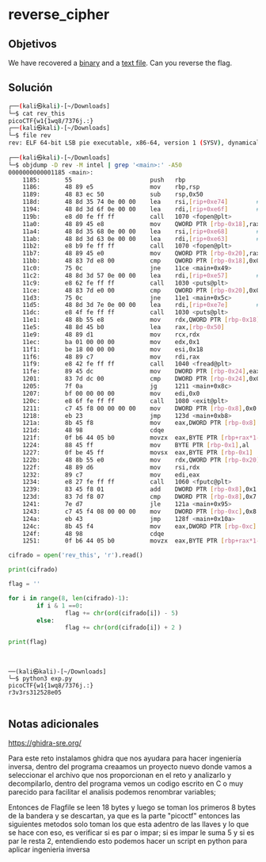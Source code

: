 # reverse_cipher

## Objetivos
We have recovered a [binary](https://jupiter.challenges.picoctf.org/static/48babf8f8c4c6b8baf336680ea5b9ddf/rev) and a [text file](https://jupiter.challenges.picoctf.org/static/48babf8f8c4c6b8baf336680ea5b9ddf/rev_this). Can you reverse the flag.


## Solución 
```bash
┌──(kali㉿kali)-[~/Downloads]
└─$ cat rev_this         
picoCTF{w1{1wq8/7376j.:}                                                                                                               
┌──(kali㉿kali)-[~/Downloads]
└─$ file rev      
rev: ELF 64-bit LSB pie executable, x86-64, version 1 (SYSV), dynamically linked, interpreter /lib64/ld-linux-x86-64.so.2, for GNU/Linux 3.2.0, BuildID[sha1]=523d51973c11197605c76f84d4afb0fe9e59338c, not stripped
                                                                                                               
┌──(kali㉿kali)-[~/Downloads]
└─$ objdump -D rev -M intel | grep '<main>:' -A50                                               
0000000000001185 <main>:
    1185:       55                      push   rbp
    1186:       48 89 e5                mov    rbp,rsp
    1189:       48 83 ec 50             sub    rsp,0x50
    118d:       48 8d 35 74 0e 00 00    lea    rsi,[rip+0xe74]        # 2008 <_IO_stdin_used+0x8>
    1194:       48 8d 3d 6f 0e 00 00    lea    rdi,[rip+0xe6f]        # 200a <_IO_stdin_used+0xa>
    119b:       e8 d0 fe ff ff          call   1070 <fopen@plt>
    11a0:       48 89 45 e8             mov    QWORD PTR [rbp-0x18],rax
    11a4:       48 8d 35 68 0e 00 00    lea    rsi,[rip+0xe68]        # 2013 <_IO_stdin_used+0x13>
    11ab:       48 8d 3d 63 0e 00 00    lea    rdi,[rip+0xe63]        # 2015 <_IO_stdin_used+0x15>
    11b2:       e8 b9 fe ff ff          call   1070 <fopen@plt>
    11b7:       48 89 45 e0             mov    QWORD PTR [rbp-0x20],rax
    11bb:       48 83 7d e8 00          cmp    QWORD PTR [rbp-0x18],0x0
    11c0:       75 0c                   jne    11ce <main+0x49>
    11c2:       48 8d 3d 57 0e 00 00    lea    rdi,[rip+0xe57]        # 2020 <_IO_stdin_used+0x20>
    11c9:       e8 62 fe ff ff          call   1030 <puts@plt>
    11ce:       48 83 7d e0 00          cmp    QWORD PTR [rbp-0x20],0x0
    11d3:       75 0c                   jne    11e1 <main+0x5c>
    11d5:       48 8d 3d 7e 0e 00 00    lea    rdi,[rip+0xe7e]        # 205a <_IO_stdin_used+0x5a>
    11dc:       e8 4f fe ff ff          call   1030 <puts@plt>
    11e1:       48 8b 55 e8             mov    rdx,QWORD PTR [rbp-0x18]
    11e5:       48 8d 45 b0             lea    rax,[rbp-0x50]
    11e9:       48 89 d1                mov    rcx,rdx
    11ec:       ba 01 00 00 00          mov    edx,0x1
    11f1:       be 18 00 00 00          mov    esi,0x18
    11f6:       48 89 c7                mov    rdi,rax
    11f9:       e8 42 fe ff ff          call   1040 <fread@plt>
    11fe:       89 45 dc                mov    DWORD PTR [rbp-0x24],eax
    1201:       83 7d dc 00             cmp    DWORD PTR [rbp-0x24],0x0
    1205:       7f 0a                   jg     1211 <main+0x8c>
    1207:       bf 00 00 00 00          mov    edi,0x0
    120c:       e8 6f fe ff ff          call   1080 <exit@plt>
    1211:       c7 45 f8 00 00 00 00    mov    DWORD PTR [rbp-0x8],0x0
    1218:       eb 23                   jmp    123d <main+0xb8>
    121a:       8b 45 f8                mov    eax,DWORD PTR [rbp-0x8]
    121d:       48 98                   cdqe
    121f:       0f b6 44 05 b0          movzx  eax,BYTE PTR [rbp+rax*1-0x50]
    1224:       88 45 ff                mov    BYTE PTR [rbp-0x1],al
    1227:       0f be 45 ff             movsx  eax,BYTE PTR [rbp-0x1]
    122b:       48 8b 55 e0             mov    rdx,QWORD PTR [rbp-0x20]
    122f:       48 89 d6                mov    rsi,rdx
    1232:       89 c7                   mov    edi,eax
    1234:       e8 27 fe ff ff          call   1060 <fputc@plt>
    1239:       83 45 f8 01             add    DWORD PTR [rbp-0x8],0x1
    123d:       83 7d f8 07             cmp    DWORD PTR [rbp-0x8],0x7
    1241:       7e d7                   jle    121a <main+0x95>
    1243:       c7 45 f4 08 00 00 00    mov    DWORD PTR [rbp-0xc],0x8
    124a:       eb 43                   jmp    128f <main+0x10a>
    124c:       8b 45 f4                mov    eax,DWORD PTR [rbp-0xc]
    124f:       48 98                   cdqe
    1251:       0f b6 44 05 b0          movzx  eax,BYTE PTR [rbp+rax*1-0x50]


```

```python 
cifrado = open('rev_this', 'r').read()

print(cifrado)

flag = ''

for i in range(8, len(cifrado)-1):
        if i & 1 ==0:
                flag += chr(ord(cifrado[i]) - 5)
        else:
                flag += chr(ord(cifrado[i]) + 2 )

print(flag)




```


``` shell
──(kali㉿kali)-[~/Downloads]
└─$ python3 exp.py
picoCTF{w1{1wq8/7376j.:}
r3v3rs312528e05
                   
```
## Notas adicionales 
https://ghidra-sre.org/

Para este reto instalamos ghidra que nos ayudara para hacer ingeniería inversa, 
dentro del programa creaamos un proyecto nuevo donde vamos a seleccionar el archivo que nos proporcionan en el reto y analizarlo y decompilarlo, dentro del programa vemos un codigo escrito en C o muy parecido para facilitar el analisis podemos renombrar variables;

Entonces de Flagfile se leen 18 bytes y luego se toman los primeros 8 bytes de la bandera y se descartan, ya que es la parte "picoctf" entonces las siguientes metodos solo toman los que esta adentro de las llaves y lo que se hace con eso, es verificar si es par o impar; si es impar le suma 5 y si es par le resta 2, entendiendo esto podemos hacer un script en python para aplicar ingenieria inversa 